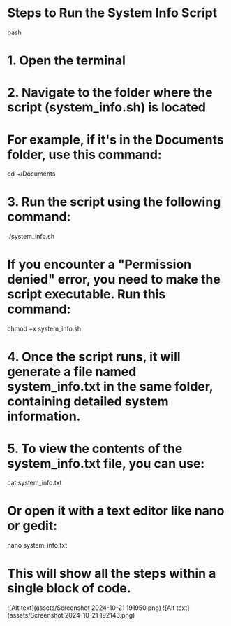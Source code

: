 # Steps to Run the System Info Script

bash
# 1. Open the terminal

# 2. Navigate to the folder where the script (system_info.sh) is located
# For example, if it's in the Documents folder, use this command:
cd ~/Documents

# 3. Run the script using the following command:
./system_info.sh

# If you encounter a "Permission denied" error, you need to make the script executable. Run this command:
chmod +x system_info.sh

# 4. Once the script runs, it will generate a file named system_info.txt in the same folder, containing detailed system information.

# 5. To view the contents of the system_info.txt file, you can use:
cat system_info.txt

# Or open it with a text editor like nano or gedit:
nano system_info.txt



# This will show all the steps within a single block of code.






![Alt text](assets/Screenshot 2024-10-21 191950.png)
![Alt text](assets/Screenshot 2024-10-21 192143.png)







